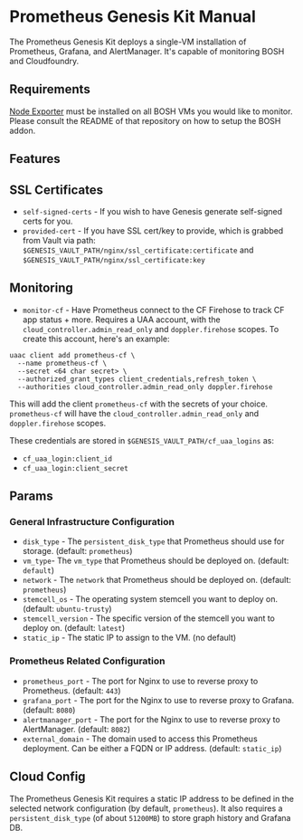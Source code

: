 # Prometheus Genesis Kit Manual 
The Prometheus Genesis Kit deploys a single-VM installation of
Prometheus, Grafana, and AlertManager. It's capable of monitoring BOSH
and Cloudfoundry.

## Requirements

[Node Exporter][1] must be installed on all BOSH VMs you would like to
monitor. Please consult the README of that repository on how to setup
the BOSH addon.


## Features

## SSL Certificates

* `self-signed-certs` - If you wish to have Genesis generate
  self-signed certs for you. 
* `provided-cert` - If you have SSL cert/key to provide, which is
  grabbed from Vault via path:
  `$GENESIS_VAULT_PATH/nginx/ssl_certificate:certificate` and
  `$GENESIS_VAULT_PATH/nginx/ssl_certificate:key`

## Monitoring

* `monitor-cf` - Have Prometheus connect to the CF Firehose to track
  CF app status + more. Requires a UAA account,  with the
  `cloud_controller.admin_read_only` and `doppler.firehose` scopes. To
  create this account, here's an example:
```
uaac client add prometheus-cf \
  --name prometheus-cf \
  --secret <64 char secret> \
  --authorized_grant_types client_credentials,refresh_token \
  --authorities cloud_controller.admin_read_only doppler.firehose
```

  This will add the client `prometheus-cf` with the secrets of your
  choice. `prometheus-cf` will have the
  `cloud_controller.admin_read_only` and `doppler.firehose` scopes.

  These credentials are stored in `$GENESIS_VAULT_PATH/cf_uaa_logins`
  as:
  * `cf_uaa_login:client_id`
  * `cf_uaa_login:client_secret`


## Params

### General Infrastructure Configuration
* `disk_type` - The `persistent_disk_type` that Prometheus should use
  for storage. (default: `prometheus`)
* `vm_type`- The `vm_type` that Prometheus should be deployed on.
  (default: `default`) 
* `network` - The `network` that Prometheus should be deployed on.
  (default: `prometheus`)
* `stemcell_os` - The operating system stemcell you want to deploy on.
  (default: `ubuntu-trusty`)
* `stemcell_version` - The specific version of the stemcell you want
  to deploy on. (default: `latest`)
* `static_ip` - The static IP to assign to the VM. (no default)

### Prometheus Related Configuration
* `prometheus_port` - The port for Nginx to use to reverse proxy to
  Prometheus. (default: `443`)
* `grafana_port` - The port for the Nginx to use to reverse proxy to
  Grafana. (default: `8080`)
* `alertmanager_port` - The port for the Nginx to use to reverse proxy
  to AlertManager. (default: `8082`)
* `external_domain` - The domain used to access this Prometheus
  deployment. Can be either a FQDN or IP address. (default: `static_ip`)

## Cloud Config

The Prometheus Genesis Kit requires a static IP address to be defined
in the selected network configuration (by default, `prometheus`). It
also requires a `persistent_disk_type` (of about `51200MB`) to store
graph history and Grafana DB.

[1]: https://github.com/bosh-prometheus/node-exporter-boshrelease